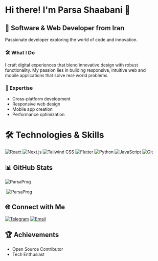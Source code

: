 # Hi there! I'm Parsa Shaabani 👋

## 🚀 Software & Web Developer from Iran
Passionate developer exploring the world of code and innovation.

### 🛠️ What I Do
I craft digital experiences that blend innovative design with robust functionality. My passion lies in building responsive, intuitive web and mobile applications that solve real-world problems.

### 🌟 Expertise
- Cross-platform development
- Responsive web design
- Mobile app creation
- Performance optimization

# 🛠️ Technologies & Skills
![React](https://img.shields.io/badge/-React-61DAFB?style=flat-square&logo=react&logoColor=black)
![Next.js](https://img.shields.io/badge/-Next.js-000000?style=flat-square&logo=nextdotjs&logoColor=white)
![Tailwind CSS](https://img.shields.io/badge/-Tailwind%20CSS-38B2AC?style=flat-square&logo=tailwind-css&logoColor=white)
![Flutter](https://img.shields.io/badge/-Flutter-02569B?style=flat-square&logo=flutter&logoColor=white)
![Python](https://img.shields.io/badge/-Python-3776AB?style=flat-square&logo=python&logoColor=white)
![JavaScript](https://img.shields.io/badge/-JavaScript-F7DF1E?style=flat-square&logo=javascript&logoColor=black)
![Git](https://img.shields.io/badge/-Git-F05032?style=flat-square&logo=git&logoColor=fff)


## 📊 GitHub Stats
<p><img align="center" src="https://github-readme-stats.vercel.app/api/top-langs?username=ParsaProg&show_icons=true&theme=tokyonight&locale=en&layout=compact" alt="ParsaProg" /></p>

<p>&nbsp;<img align="center" src="https://github-readme-stats.vercel.app/api?username=ParsaProg&show_icons=true&theme=tokyonight&locale=en" alt="ParsaProg" /></p>


## 🌐 Connect with Me
[![Telegram](https://img.shields.io/badge/Telegram-@Parsa__Shaabani-blue?style=flat-square&logo=telegram)](https://t.me/Parsa_Shaabani)
[![Email](https://img.shields.io/badge/Email-parsashaabani3@gmail.com-red?style=flat-square&logo=gmail)](mailto:parsashaabani3@gmail.com)

## 🏆 Achievements
- Open Source Contributor
- Tech Enthusiast
